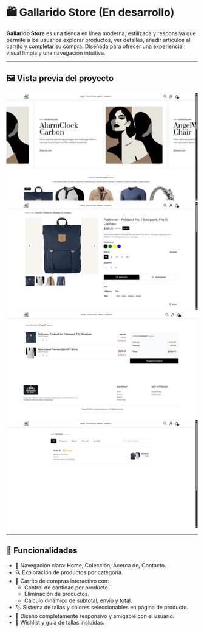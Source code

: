 # 🛍️ Gallarido Store (En desarrollo)

**Gallarido Store** es una tienda en línea moderna, estilizada y responsiva que permite a los usuarios explorar productos, ver detalles, añadir artículos al carrito y completar su compra. Diseñada para ofrecer una experiencia visual limpia y una navegación intuitiva.

---

## 🖼️ Vista previa del proyecto

<!-- Agrega aquí las capturas o video de demostración -->
![Home Preview](./public/imagesReadMe/imagen_home.png)
![Product Page](./public/imagesReadMe/imagen_producto.png)
![Shopping Cart](./public/imagesReadMe/imagen_carrito.png)
![My Orders](./public/imagesReadMe/imagen_myOrders.png)

<!-- Puedes agregar un video también -->
<!-- ![Demo Video](enlace_al_video.mp4) -->

---

## 🚀 Funcionalidades

- 🧭 Navegación clara: Home, Colección, Acerca de, Contacto.
- 🔍 Exploración de productos por categoría.
- 🛒 Carrito de compras interactivo con:
  - Control de cantidad por producto.
  - Eliminación de productos.
  - Cálculo dinámico de subtotal, envío y total.
- 🏷️ Sistema de tallas y colores seleccionables en página de producto.
- 🎯 Diseño completamente responsivo y amigable con el usuario.
- 💬 Wishlist y guía de tallas incluidas.
